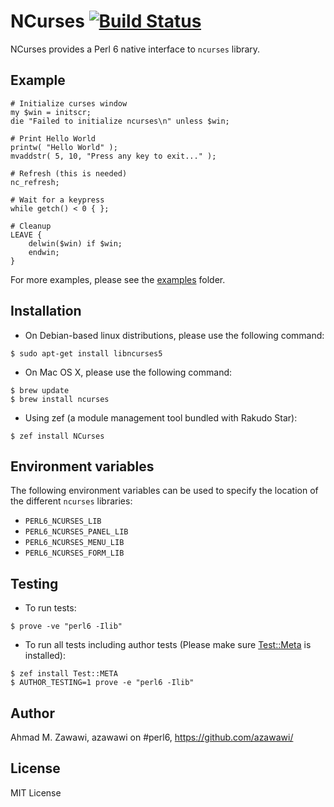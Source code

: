 # NCurses [![Build Status](https://travis-ci.org/azawawi/perl6-ncurses.svg?branch=master)](https://travis-ci.org/azawawi/perl6-ncurses)

NCurses provides a Perl 6 native interface to `ncurses` library.

## Example

```Perl6
# Initialize curses window
my $win = initscr;
die "Failed to initialize ncurses\n" unless $win;

# Print Hello World
printw( "Hello World" );
mvaddstr( 5, 10, "Press any key to exit..." );

# Refresh (this is needed)
nc_refresh;

# Wait for a keypress
while getch() < 0 { };

# Cleanup
LEAVE {
    delwin($win) if $win;
    endwin;
}
```

For more examples, please see the [examples](examples) folder.

## Installation

* On Debian-based linux distributions, please use the following command:
```
$ sudo apt-get install libncurses5
```

* On Mac OS X, please use the following command:
```
$ brew update
$ brew install ncurses
```

* Using zef (a module management tool bundled with Rakudo Star):
```
$ zef install NCurses
```

## Environment variables

The following environment variables can be used to specify the location of the
different `ncurses` libraries:
- `PERL6_NCURSES_LIB`
- `PERL6_NCURSES_PANEL_LIB`
- `PERL6_NCURSES_MENU_LIB`
- `PERL6_NCURSES_FORM_LIB`

## Testing

- To run tests:
```
$ prove -ve "perl6 -Ilib"
```

- To run all tests including author tests (Please make sure
[Test::Meta](https://github.com/jonathanstowe/Test-META) is installed):
```
$ zef install Test::META
$ AUTHOR_TESTING=1 prove -e "perl6 -Ilib"
```

## Author

Ahmad M. Zawawi, azawawi on #perl6, https://github.com/azawawi/

## License

MIT License
